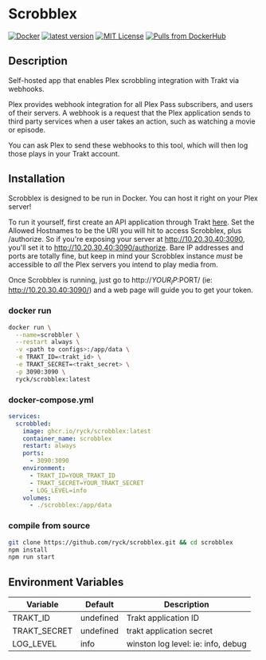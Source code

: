 # Scrobblex

[![Docker](https://github.com/ryck/scrobblex/actions/workflows/docker-publish.yml/badge.svg?branch=main)](https://github.com/ryck/scrobblex/actions/workflows/docker-publish.yml)
[![latest version](https://img.shields.io/github/tag/ryck/scrobblex.svg)](https://github.com/ryck/scrobblex/releases)
[![MIT License](https://img.shields.io/github/license/ryck/scrobblex.svg)](https://www.apache.org/licenses/LICENSE-2.0)
[![Pulls from DockerHub](https://img.shields.io/docker/pulls/rickgc/scrobblex.svg)](https://hub.docker.com/r/rickgc/scrobblex)

## Description

Self-hosted app that enables Plex scrobbling integration with Trakt via webhooks.

Plex provides webhook integration for all Plex Pass subscribers, and users of their servers. A webhook is a request that the Plex application sends to third party services when a user takes an action, such as watching a movie or episode.

You can ask Plex to send these webhooks to this tool, which will then log those plays in your Trakt account.

## Installation

Scrobblex is designed to be run in Docker. You can host it right on your Plex server!

To run it yourself, first create an API application through Trakt [here](https://trakt.tv/oauth/applications). Set the Allowed Hostnames to be the URI you will hit to access Scrobblex, plus /authorize. So if you're exposing your server at http://10.20.30.40:3090, you'll set it to http://10.20.30.40:3090/authorize. Bare IP addresses and ports are totally fine, but keep in mind your Scrobblex instance _must_ be accessible to _all_ the Plex servers you intend to play media from.

Once Scrobblex is running, just go to http://$YOUR_IP:$PORT/ (ie: http://10.20.30.40:3090/) and a web page will guide you to get your token.

### docker run

```bash
docker run \
  --name=scrobbler \
  --restart always \
  -v <path to configs>:/app/data \
  -e TRAKT_ID=<trakt_id> \
  -e TRAKT_SECRET=<trakt_secret> \
  -p 3090:3090 \
  ryck/scrobblex:latest
```

### docker-compose.yml

```yaml
services:
  scrobbled:
    image: ghcr.io/ryck/scrobblex:latest
    container_name: scrobblex
    restart: always
    ports:
      - 3090:3090
    environment:
      - TRAKT_ID=YOUR_TRAKT_ID
      - TRAKT_SECRET=YOUR_TRAKT_SECRET
      - LOG_LEVEL=info
    volumes:
      - ./scrobblex:/app/data
```

### compile from source

```bash
git clone https://github.com/ryck/scrobblex.git && cd scrobblex
npm install
npm run start
```

## Environment Variables

| Variable     | Default   | Description                        |
| ------------ | --------- | ---------------------------------- |
| TRAKT_ID     | undefined | Trakt application ID               |
| TRAKT_SECRET | undefined | trakt application secret           |
| LOG_LEVEL    | info      | winston log level: ie: info, debug |

